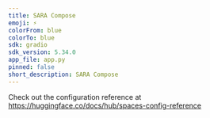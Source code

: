 ```yaml
---
title: SARA Compose
emoji: ⚡
colorFrom: blue
colorTo: blue
sdk: gradio
sdk_version: 5.34.0
app_file: app.py
pinned: false
short_description: SARA Compose
---
```


Check out the configuration reference at https://huggingface.co/docs/hub/spaces-config-reference
